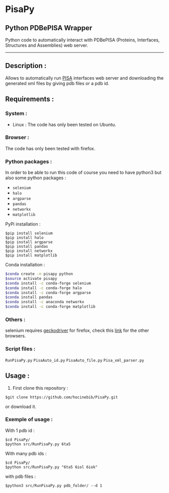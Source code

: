 # PisaPy
## Python PDBePISA Wrapper
Python code to automatically interact with PDBePISA (Proteins, Interfaces, Structures and Assemblies) web server.

---

## Description :
Allows to automatically run [PISA](https://www.ebi.ac.uk/pdbe/pisa/) interfaces web server and downloading the generated xml files by giving pdb files or a pdb id.

## Requirements :

### System :
* Linux : 
The code has only been tested on Ubuntu.

### Browser :
The code has only been tested with firefox.

### Python packages :
In order to be able to run this code of course you need to have python3 but also some python packages :
* `selenium`
* `halo`
* `argparse`
* `pandas`
* `networkx`
* `matplotlib`

PyPi installation :
```shell
$pip install selenium
$pip install halo
$pip install argparse
$pip install pandas
$pip install networkx
$pip install matplotlib
```

Conda installation :
```bash
$conda create -n pisapy python
$source activate pisapy
$conda install -c conda-forge selenium
$conda install -c conda-forge halo
$conda install -c conda-forge argparse
$conda install pandas
$conda install -c anaconda networkx
$conda install -c conda-forge matplotlib
```
### Others :
selenium requires [geckodriver](https://github.com/mozilla/geckodriver/releases) for firefox, check this [link](https://selenium-python.readthedocs.io/installation.html#drivers) for the other browsers.

### Script files :

`RunPisaPy.py`
`PisaAuto_id.py`
`PisaAuto_file.py`
`Pisa_xml_parser.py`

## Usage :
1. First clone this repository :
```shell
$git clone https://github.com/hocinebib/PisaPy.git
```
or download it.

### Exemple of usage :
With 1 pdb id :
```shell
$cd PisaPy/
$python src/RunPisaPy.py 6ta5
```

With many pdb ids :
```shell
$cd PisaPy/
$python src/RunPisaPy.py "6ta5 6iol 6iok"
```

with pdb files :
```shell
$python3 src/RunPisaPy.py pdb_folder/ --d 1
```




